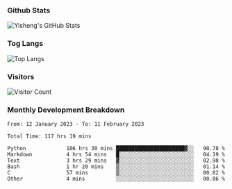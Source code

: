 ### Github Stats
![Yisheng's GitHub Stats](https://github-readme-stats-9qabuvhk1-gongyisheng.vercel.app/api?username=gongyisheng&count_private=true&show_icons=true)
### Tog Langs
![Top Langs](https://github-readme-stats-9qabuvhk1-gongyisheng.vercel.app/api/top-langs/?username=gongyisheng&layout=compact)
### Visitors
![Visitor Count](https://profile-counter.glitch.me/gongyisheng/count.svg)
### Monthly Development Breakdown
<!--START_SECTION:waka-->

```text
From: 12 January 2023 - To: 11 February 2023

Total Time: 117 hrs 19 mins

Python             106 hrs 30 mins ██████████████████████▓░░   90.78 %
Markdown           4 hrs 54 mins   █░░░░░░░░░░░░░░░░░░░░░░░░   04.19 %
Text               3 hrs 29 mins   ▓░░░░░░░░░░░░░░░░░░░░░░░░   02.98 %
Bash               1 hr 20 mins    ▒░░░░░░░░░░░░░░░░░░░░░░░░   01.14 %
C                  57 mins         ▒░░░░░░░░░░░░░░░░░░░░░░░░   00.82 %
Other              4 mins          ░░░░░░░░░░░░░░░░░░░░░░░░░   00.06 %
```

<!--END_SECTION:waka-->
